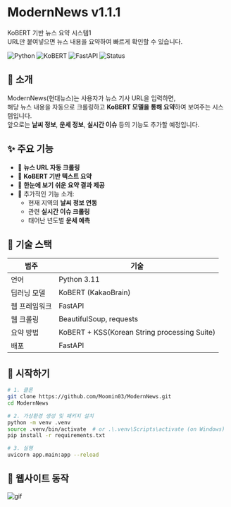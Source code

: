 # ModernNews v1.1.1

KoBERT 기반 뉴스 요약 시스템1  
URL만 붙여넣으면 뉴스 내용을 요약하여 빠르게 확인할 수 있습니다.

![Python](https://img.shields.io/badge/Python-3.11+-blue?logo=python)
![KoBERT](https://img.shields.io/badge/KoBERT-v0.2.3-green)
![FastAPI](https://img.shields.io/badge/FastAPI-0.115.12-009688)
![Status](https://img.shields.io/badge/status-beta-orange)


## 📌 소개

ModernNews(현대뉴스)는 사용자가 뉴스 기사 URL을 입력하면,  
해당 뉴스 내용을 자동으로 크롤링하고 **KoBERT 모델을 통해 요약**하여 보여주는 시스템입니다.  
앞으로는 **날씨 정보**, **운세 정보**, **실시간 이슈** 등의 기능도 추가할 예정입니다.


## ✨ 주요 기능

- 📄 **뉴스 URL 자동 크롤링**
- 🤖 **KoBERT 기반 텍스트 요약**
- 🧠 **한눈에 보기 쉬운 요약 결과 제공**
- 📌 추가적인 기능 소개:
  - 현재 지역의 **날씨 정보 연동**
  - 관련 **실시간 이슈 크롤링**
  - 태어난 년도별 **운세 예측**


## 🔧 기술 스택

| 범주 | 기술 |
|------|------|
| 언어 | Python 3.11|
| 딥러닝 모델 | KoBERT (KakaoBrain) |
| 웹 프레임워크 | FastAPI |
| 웹 크롤링 | BeautifulSoup, requests |
| 요약 방법 | KoBERT + KSS(Korean String processing Suite) |
| 배포 | FastAPI |


## 🚀 시작하기

```bash
# 1. 클론
git clone https://github.com/Moomin03/ModernNews.git
cd ModernNews

# 2. 가상환경 생성 및 패키지 설치
python -m venv .venv
source .venv/bin/activate  # or .\.venv\Scripts\activate (on Windows)
pip install -r requirements.txt

# 3. 실행
uvicorn app.main:app --reload
```

## 🔧 웹사이트 동작

![gif](https://github.com/Moomin03/OSS_Assignment/blob/main/images/operation%20gif.gif)
